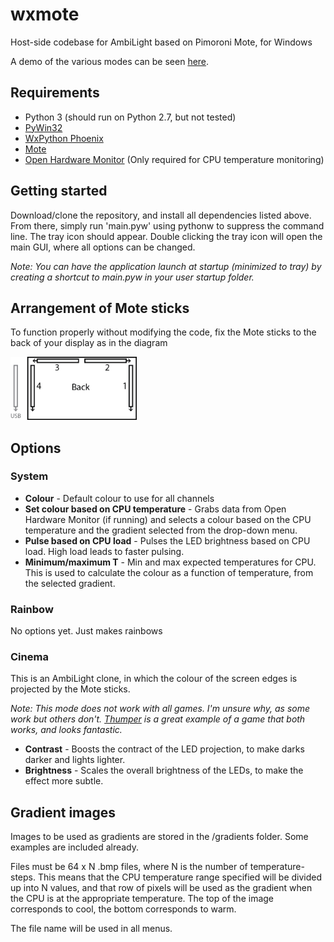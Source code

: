 # wxmote
Host-side codebase for AmbiLight based on Pimoroni Mote, for Windows

A demo of the various modes can be seen [here](https://twitter.com/jtc9242/status/804073090993049602).

## Requirements
* Python 3 (should run on Python 2.7, but not tested)
* [PyWin32](https://pypi.python.org/pypi/pypiwin32)
* [WxPython Phoenix](https://wiki.wxpython.org/ProjectPhoenix)
* [Mote](https://github.com/pimoroni/mote)
* [Open Hardware Monitor](http://openhardwaremonitor.org/) (Only required for CPU temperature monitoring)

## Getting started
Download/clone the repository, and install all dependencies listed above.
From there, simply run 'main.pyw' using pythonw to suppress the command line. The tray icon should appear.
Double clicking the tray icon will open the main GUI, where all options can be changed.

*Note: You can have the application launch at startup (minimized to tray) by creating a shortcut to main.pyw in your user startup folder.*

## Arrangement of Mote sticks
To function properly without modifying the code, fix the Mote sticks to the back of your display as in the diagram

<img src="https://raw.githubusercontent.com/jtc42/wxmote/master/resources/layout.png" width="40%"/>

## Options
### System
* **Colour** - Default colour to use for all channels
* **Set colour based on CPU temperature** - Grabs data from Open Hardware Monitor (if running) and selects a colour based on the CPU temperature and the gradient selected from the drop-down menu.
* **Pulse based on CPU load** - Pulses the LED brightness based on CPU load. High load leads to faster pulsing.
* **Minimum/maximum T** - Min and max expected temperatures for CPU. This is used to calculate the colour as a function of temperature, from the selected gradient.

### Rainbow
No options yet. Just makes rainbows

### Cinema
This is an AmbiLight clone, in which the colour of the screen edges is projected by the Mote sticks.

*Note: This mode does not work with all games. I'm unsure why, as some work but others don't. [Thumper](http://store.steampowered.com/app/356400/) is a great example of a game that both works, and looks fantastic.*
* **Contrast** - Boosts the contract of the LED projection, to make darks darker and lights lighter.
* **Brightness** - Scales the overall brightness of the LEDs, to make the effect more subtle.

## Gradient images
Images to be used as gradients are stored in the /gradients folder. Some examples are included already.

Files must be 64 x N .bmp files, where N is the number of temperature-steps. This means that the CPU temperature range specified will be divided up into N values, and that row of pixels will be used as the gradient when the CPU is at the appropriate temperature. The top of the image corresponds to cool, the bottom corresponds to warm. 

The file name will be used in all menus.
